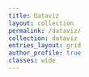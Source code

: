 ```yaml
---
title: Dataviz
layout: collection
permalink: /dataviz/
collection: dataviz
entries_layout: grid
author_profile: true
classes: wide
---
```


